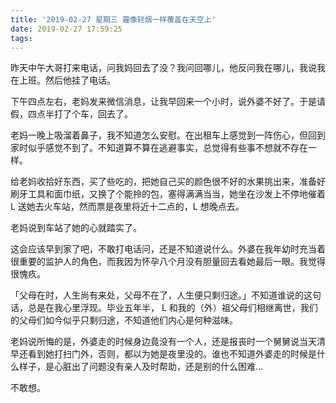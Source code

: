 ```yaml
---
title: '2019-02-27 星期三 霾像轻烟一样覆盖在天空上'
date: 2019-02-27 17:59:25
tags:
---
```


昨天中午大哥打来电话，问我妈回去了没？我问回哪儿，他反问我在哪儿，我说我在上班。然后他挂了电话。

下午四点左右，老妈发来微信消息，让我早回来一个小时，说外婆不好了。于是请假，四点半打了个车，回去了。

老妈一晚上吸溜着鼻子，我不知道怎么安慰。在出租车上感觉到一阵伤心，但回到家时似乎感觉不到了。不知道算不算在逃避事实，总觉得有些事不想就不存在一样。

给老妈收拾好东西，买了些吃的，把她自己买的颜色很不好的水果挑出来，准备好刷牙工具和面巾纸，又换了个能拎的包，塞得满满当当，她坐在沙发上不停地催着 L 送她去火车站，然而票是夜里将近十二点的，L 想晚点去。

老妈说到车站了她的心就踏实了。

这会应该早到家了吧，不敢打电话问，还是不知道说什么。外婆在我年幼时充当着很重要的监护人的角色，而我因为怀孕八个月没有胆量回去看她最后一眼。我觉得很愧疚。

「父母在时，人生尚有来处，父母不在了，人生便只剩归途。」不知道谁说的这句话，总是在我心里浮现。毕业五年半， L 和我的（外）祖父母们相继离世，我们的父母们如今似乎只剩归途，不知道他们内心是何种滋味。

老妈说所悔的是，外婆走的时候身边竟没有一个人，还是报丧时一个舅舅说当天清早还看到她打扫门外，否则，都以为她是夜里没的。谁也不知道外婆走的时候是什么样子，是心脏出了问题没有亲人及时帮助，还是别的什么困难...

不敢想。

